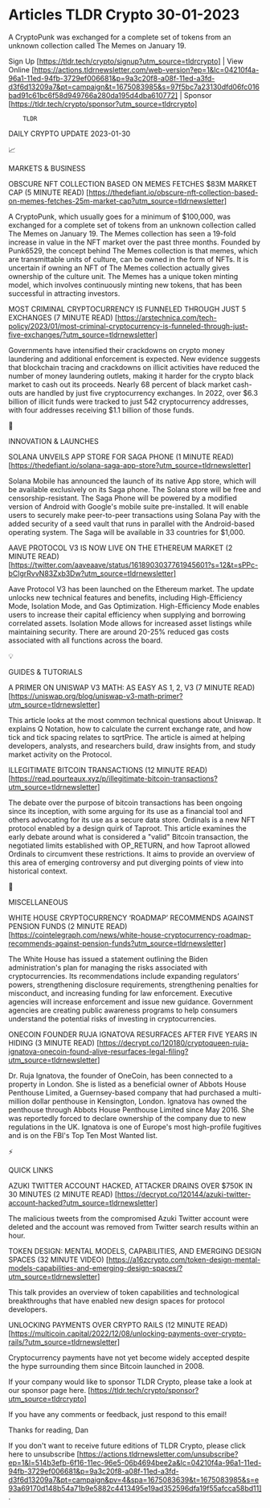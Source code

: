 # Articles TLDR Crypto 30-01-2023

A CryptoPunk was exchanged for a complete set of tokens from an
unknown collection called The Memes on January 19.  

Sign Up [https://tldr.tech/crypto/signup?utm_source=tldrcrypto] | View
Online
[https://actions.tldrnewsletter.com/web-version?ep=1&lc=04210f4a-96a1-11ed-94fb-3729ef006681&p=9a3c20f8-a08f-11ed-a3fd-d3f6d13209a7&pt=campaign&t=1675083985&s=97f5bc7a23130dfd06fc016bad91c61bc6f58d949766a280da195d4dba610772]
| Sponsor [https://tldr.tech/crypto/sponsor?utm_source=tldrcrypto] 

		TLDR 

DAILY CRYPTO UPDATE 2023-01-30

📈 

MARKETS & BUSINESS

OBSCURE NFT COLLECTION BASED ON MEMES FETCHES $83M MARKET CAP (5
MINUTE READ)
[https://thedefiant.io/obscure-nft-collection-based-on-memes-fetches-25m-market-cap?utm_source=tldrnewsletter]


A CryptoPunk, which usually goes for a minimum of $100,000, was
exchanged for a complete set of tokens from an unknown collection
called The Memes on January 19. The Memes collection has seen a
19-fold increase in value in the NFT market over the past three
months. Founded by Punk6529, the concept behind The Memes collection
is that memes, which are transmittable units of culture, can be owned
in the form of NFTs. It is uncertain if owning an NFT of The Memes
collection actually gives ownership of the culture unit. The Memes has
a unique token minting model, which involves continuously minting new
tokens, that has been successful in attracting investors. 

MOST CRIMINAL CRYPTOCURRENCY IS FUNNELED THROUGH JUST 5 EXCHANGES (7
MINUTE READ)
[https://arstechnica.com/tech-policy/2023/01/most-criminal-cryptocurrency-is-funneled-through-just-five-exchanges/?utm_source=tldrnewsletter]


Governments have intensified their crackdowns on crypto money
laundering and additional enforcement is expected. New evidence
suggests that blockchain tracing and crackdowns on illicit activities
have reduced the number of money laundering outlets, making it harder
for the crypto black market to cash out its proceeds. Nearly 68
percent of black market cash-outs are handled by just five
cryptocurrency exchanges. In 2022, over $6.3 billion of illicit funds
were tracked to just 542 cryptocurrency addresses, with four addresses
receiving $1.1 billion of those funds. 

🚀 

INNOVATION & LAUNCHES

SOLANA UNVEILS APP STORE FOR SAGA PHONE (1 MINUTE READ)
[https://thedefiant.io/solana-saga-app-store?utm_source=tldrnewsletter]


Solana Mobile has announced the launch of its native App store, which
will be available exclusively on its Saga phone. The Solana store will
be free and censorship-resistant. The Saga Phone will be powered by a
modified version of Android with Google's mobile suite pre-installed.
It will enable users to securely make peer-to-peer transactions using
Solana Pay with the added security of a seed vault that runs in
parallel with the Android-based operating system. The Saga will be
available in 33 countries for $1,000. 

AAVE PROTOCOL V3 IS NOW LIVE ON THE ETHEREUM MARKET (2 MINUTE READ)
[https://twitter.com/aaveaave/status/1618903037761945601?s=12&t=sPPc-bClgrRvvN83Zxb3Dw?utm_source=tldrnewsletter]


Aave Protocol V3 has been launched on the Ethereum market. The update
unlocks new technical features and benefits, including High-Efficiency
Mode, Isolation Mode, and Gas Optimization. High-Efficiency Mode
enables users to increase their capital efficiency when supplying and
borrowing correlated assets. Isolation Mode allows for increased asset
listings while maintaining security. There are around 20-25% reduced
gas costs associated with all functions across the board. 

💡 

GUIDES & TUTORIALS

A PRIMER ON UNISWAP V3 MATH: AS EASY AS 1, 2, V3 (7 MINUTE READ)
[https://uniswap.org/blog/uniswap-v3-math-primer?utm_source=tldrnewsletter]


This article looks at the most common technical questions about
Uniswap. It explains Q Notation, how to calculate the current exchange
rate, and how tick and tick spacing relates to sqrtPrice. The article
is aimed at helping developers, analysts, and researchers build, draw
insights from, and study market activity on the Protocol. 

ILLEGITIMATE BITCOIN TRANSACTIONS (12 MINUTE READ)
[https://read.pourteaux.xyz/p/illegitimate-bitcoin-transactions?utm_source=tldrnewsletter]


The debate over the purpose of bitcoin transactions has been ongoing
since its inception, with some arguing for its use as a financial tool
and others advocating for its use as a secure data store. Ordinals is
a new NFT protocol enabled by a design quirk of Taproot. This article
examines the early debate around what is considered a "valid" Bitcoin
transaction, the negotiated limits established with OP_RETURN, and how
Taproot allowed Ordinals to circumvent these restrictions. It aims to
provide an overview of this area of emerging controversy and put
diverging points of view into historical context. 

🦄 

MISCELLANEOUS

WHITE HOUSE CRYPTOCURRENCY ‘ROADMAP’ RECOMMENDS AGAINST PENSION
FUNDS (2 MINUTE READ)
[https://cointelegraph.com/news/white-house-cryptocurrency-roadmap-recommends-against-pension-funds?utm_source=tldrnewsletter]


The White House has issued a statement outlining the Biden
administration's plan for managing the risks associated with
cryptocurrencies. Its recommendations include expanding regulators’
powers, strengthening disclosure requirements, strengthening penalties
for misconduct, and increasing funding for law enforcement. Executive
agencies will increase enforcement and issue new guidance. Government
agencies are creating public awareness programs to help consumers
understand the potential risks of investing in cryptocurrencies. 

ONECOIN FOUNDER RUJA IGNATOVA RESURFACES AFTER FIVE YEARS IN HIDING (3
MINUTE READ)
[https://decrypt.co/120180/cryptoqueen-ruja-ignatova-onecoin-found-alive-resurfaces-legal-filing?utm_source=tldrnewsletter]


Dr. Ruja Ignatova, the founder of OneCoin, has been connected to a
property in London. She is listed as a beneficial owner of Abbots
House Penthouse Limited, a Guernsey-based company that had purchased a
multi-million dollar penthouse in Kensington, London. Ignatova has
owned the penthouse through Abbots House Penthouse Limited since May
2016. She was reportedly forced to declare ownership of the company
due to new regulations in the UK. Ignatova is one of Europe's most
high-profile fugitives and is on the FBI's Top Ten Most Wanted list. 

⚡ 

QUICK LINKS

AZUKI TWITTER ACCOUNT HACKED, ATTACKER DRAINS OVER $750K IN 30 MINUTES
(2 MINUTE READ)
[https://decrypt.co/120144/azuki-twitter-account-hacked?utm_source=tldrnewsletter]


The malicious tweets from the compromised Azuki Twitter account were
deleted and the account was removed from Twitter search results within
an hour. 

TOKEN DESIGN: MENTAL MODELS, CAPABILITIES, AND EMERGING DESIGN SPACES
(32 MINUTE VIDEO)
[https://a16zcrypto.com/token-design-mental-models-capabilities-and-emerging-design-spaces/?utm_source=tldrnewsletter]


This talk provides an overview of token capabilities and technological
breakthroughs that have enabled new design spaces for protocol
developers. 

UNLOCKING PAYMENTS OVER CRYPTO RAILS (12 MINUTE READ)
[https://multicoin.capital/2022/12/08/unlocking-payments-over-crypto-rails/?utm_source=tldrnewsletter]


Cryptocurrency payments have not yet become widely accepted despite
the hype surrounding them since Bitcoin launched in 2008. 

If your company would like to sponsor TLDR Crypto, please take a look
at our sponsor page here.
[https://tldr.tech/crypto/sponsor?utm_source=tldrcrypto] 

If you have any comments or feedback, just respond to this email! 

Thanks for reading, 
Dan 

If you don't want to receive future editions of TLDR Crypto,
please click here to unsubscribe
[https://actions.tldrnewsletter.com/unsubscribe?ep=1&l=514b3efb-6f16-11ec-96e5-06b4694bee2a&lc=04210f4a-96a1-11ed-94fb-3729ef006681&p=9a3c20f8-a08f-11ed-a3fd-d3f6d13209a7&pt=campaign&pv=4&spa=1675083639&t=1675083985&s=e93a69170d148b54a71b9e5882c4413495e19ad352596dfa19f55afcca58bd11].


 